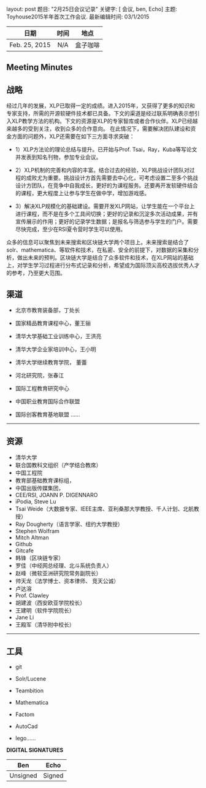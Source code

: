 ﻿

layout: post 
题目: "2月25日会议记录" 
关键字: [ 会议, ben, Echo] 
主题: Toyhouse2015羊年首次工作会议.
最新编辑时间: 03/1/2015

|**日期** |**时间**|**地点**
| ------------- |:----------------:|:-------:
|Feb. 25, 2015| N/A | 盒子咖啡

Meeting Minutes
------


**战略**
---
经过几年的发展，XLP已取得一定的成绩。进入2015年，又获得了更多的知识和专家支持，所需的开源软硬件技术都已具备。下文的渠道是经过联系明确表示想引入XLP教学方法的机构。下文的资源是XLP的专家智库或者合作伙伴。XLP已经越来越多的受到关注，收到众多的合作意向。
在此情况下，需要解决团队建设和资金方面的问题外，XLP还需要在如下三方面寻求突破：

- 1）XLP方法论的理论总结与提升。已开始与Prof. Tsai，Ray，Kuba等写论文并发表到知名刊物，参加专业会议。

- 2）XLP机制的完善和内容的丰富。结合过去的经验，XLP挑战设计团队对过程的成败尤为重要。挑战设计方首先需要去中心化，可考虑设置二至多个挑战设计方团队，在竞争中自我成长，更好的为课程服务。还要再开发软硬件结合的课程，更大程度上让参与学生在做中学，增加游戏感。

- 3）解决XLP规模化的基础建设。需要开发XLP网站，让学生能在一个平台上进行课程，而不是在多个工具间切换；更好的记录和沉淀多次活动成果，并有宣传展示的作用；更好的记录学生数据；是报名与筛选参与学生的门户。需要尽快完成，至少在RSI夏令营时学生可以使用。

众多的信息可以聚焦到未来搜索和区块链大学两个项目上。未来搜索是结合了solr、mathematica、等软件和技术，在私密、安全的前提下，对数据的采集和分析，做出未来的预判。区块链大学是结合了众多软件和技术，在XLP网站的基础上，对学生学习过程进行分布式记录和分析，希望成为国际顶尖高校选拔优秀人才的参考，乃至更大范围。

**渠道**
---
- 北京市教育装备部，丁处长

- 国家精品教育课程中心，董王骊

- 清华大学基础工业训练中心，王洪亮

- 清华大学企业家培训中心，王小明

- 清华大学继续教育学院，  董蕾
 
- 河北研究院，张春江

- 国际工程教育研究中心

- 中国职业教育国际合作联盟

- 国际创客教育基地联盟
……

---------------------------------------------------------------------------------
资源
---
- 清华大学
- 联合国教科文组织（产学结合教席）
- 中国工程院
- 教育部基础教育课标组，
- 中国出版传媒集团，
- CEE/RSI, JOANN P. DIGENNARO
- iPodia, Steve Lu
- Tsai Weide（大数据专家、IEEE主席、亚利桑那大学教授、千人计划、北航教授）
- Ray Dougherty（语言学家、纽约大学教授）
- Stephen Wolfram
- Mitch Altman
- Github
- Gitcafe
- 韩锋（区块链专家）
- 罗佳（中经网总经理、北斗系统负责人）
- 赵峰（微软亚洲研究院常务副院长）
- 帅天龙（法学博士、资本律师、  竞天公诚）
- 卢达溶
- Prof. Clawley 
- 胡建波（西安欧亚学院校长）
- 王建明（软件学院院长）
- Jane Li
- 王殿军（清华附中校长）

--------------------------
工具
---
- git

- Solr/Lucene

- Teambition

- Mathematica

- Factom

- AutoCad

- lego……



**DIGITAL SIGNATURES**

|**Ben** |**Echo**|
| ------------- |----------------|
|Unsigned | Signed


